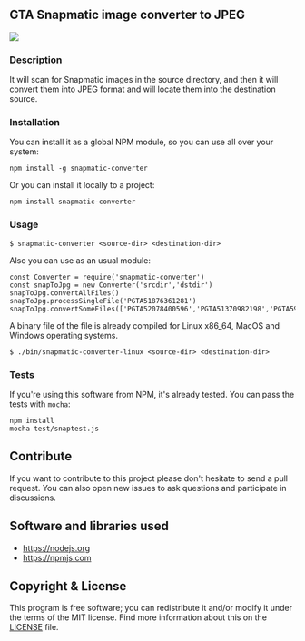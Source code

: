 ## GTA Snapmatic image converter to JPEG
![](https://travis-ci.org/manuasir/snapmatic-converter.svg?branch=master)

### Description

It will scan for Snapmatic images in the source directory, and then it will convert them into JPEG format and will locate them into the destination source.

### Installation

You can install it as a global NPM module, so you can use all over your system:
```
npm install -g snapmatic-converter
```

Or you can install it locally to a project:

```
npm install snapmatic-converter
```

### Usage

```
$ snapmatic-converter <source-dir> <destination-dir>
```

Also you can use as an usual module:

```
const Converter = require('snapmatic-converter')
const snapToJpg = new Converter('srcdir','dstdir')
snapToJpg.convertAllFiles()
snapToJpg.processSingleFile('PGTA51876361281')
snapToJpg.convertSomeFiles(['PGTA52078400596','PGTA51370982198','PGTA5916100621'])
```

A binary file of the file is already compiled for Linux x86_64, MacOS and Windows operating systems.

```
$ ./bin/snapmatic-converter-linux <source-dir> <destination-dir>
```

### Tests

If you're using this software from NPM, it's already tested. You can pass the tests with `mocha`:

```
npm install
mocha test/snaptest.js
```

## Contribute

If you want to contribute to this project please don't hesitate to send a pull request. You can also open new issues to ask questions and participate in discussions.

## Software and libraries used

- https://nodejs.org
- https://npmjs.com

## Copyright & License


This program is free software; you can redistribute it and/or modify it under the terms of the MIT license.
Find more information about this on the [LICENSE](LICENSE) file.